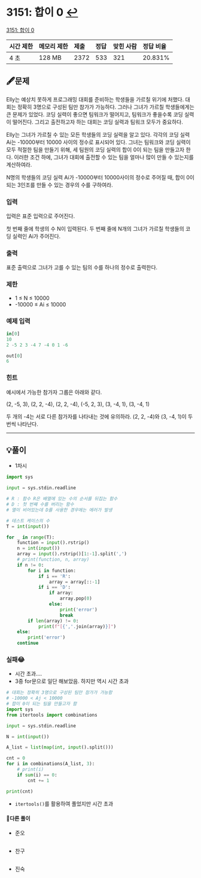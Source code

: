 # 3151: 합이 0  [↩](../../acmicpc)

[3151: 합이 0](https://www.acmicpc.net/problem/3151)

| 시간 제한 | 메모리 제한 | 제출 | 정답 | 맞힌 사람 | 정답 비율 |
| :-------- | :---------- | :--- | :--- | :-------- | :-------- |
| 4 초      | 128 MB      | 2372 | 533  | 321       | 20.831%   |

## 🖋️문제

Elly는 예상치 못하게 프로그래밍 대회를 준비하는 학생들을 가르칠 위기에 처했다. 대회는 정확히 3명으로 구성된 팀만 참가가 가능하다. 그러나 그녀가 가르칠 학생들에게는 큰 문제가 있었다. 코딩 실력이 좋으면 팀워크가 떨어지고, 팀워크가 좋을수록 코딩 실력이 떨어진다. 그리고 출전하고자 하는 대회는 코딩 실력과 팀워크 모두가 중요하다.

Elly는 그녀가 가르칠 수 있는 모든 학생들의 코딩 실력을 알고 있다. 각각의 코딩 실력 Ai는 -10000부터 10000 사이의 정수로 표시되어 있다. 그녀는 팀워크와 코딩 실력이 모두 적절한 팀을 만들기 위해, 세 팀원의 코딩 실력의 합이 0이 되는 팀을 만들고자 한다. 이러한 조건 하에, 그녀가 대회에 출전할 수 있는 팀을 얼마나 많이 만들 수 있는지를 계산하여라.

N명의 학생들의 코딩 실력 Ai가 -10000부터 10000사이의 정수로 주어질 때, 합이 0이 되는 3인조를 만들 수 있는 경우의 수를 구하여라.

### 입력

입력은 표준 입력으로 주어진다.

첫 번째 줄에 학생의 수 N이 입력된다. 두 번째 줄에 N개의 그녀가 가르칠 학생들의 코딩 실력인 Ai가 주어진다.

### 출력

표준 출력으로 그녀가 고를 수 있는 팀의 수를 하나의 정수로 출력한다.

### 제한

- 1 ≤ N ≤ 10000
- -10000 ≤ Ai ≤ 10000

### 예제 입력

```python
in[0]
10
2 -5 2 3 -4 7 -4 0 1 -6

out[0]
6

```

### 힌트

예시에서 가능한 참가자 그룹은 아래와 같다.

(2, -5, 3), (2, 2, -4), (2, 2, -4), (-5, 2, 3), (3, -4, 1), (3, -4, 1)

두 개의 -4는 서로 다른 참가자를 나타내는 것에 유의하라. (2, 2, -4)와 (3, -4, 1)이 두 번씩 나타난다.



---

## 💡풀이

* 1차시

```python
import sys

input = sys.stdin.readline

# R : 함수 R은 배열에 있는 수의 순서를 뒤집는 함수
# D : 첫 번째 수를 버리는 함수
# 열이 비어있는데 D를 사용한 경우에는 에러가 발생

# 테스트 케이스의 수
T = int(input())

for _ in range(T):
    function = input().rstrip()
    n = int(input())
    array = input().rstrip()[1:-1].split(',')
    # print(function, n, array)
    if n != 0:
        for i in function:
            if i == 'R':
                array = array[::-1]
            if i == 'D':
                if array:
                    array.pop(0)
                else:
                    print('error')
                    break
        if len(array) != 0:
            print(f"[{','.join(array)}]")
    else:
        print('error')
    continue
```

###  실패😂

* 시간 초과....
* 3중 for문으로 일단 해보았음. 하지만 역시 시간 초과

```python
# 대회는 정확히 3명으로 구성된 팀만 참가가 가능함
# -10000 < Aj < 10000
# 합이 0이 되는 팀을 만들고자 함
import sys
from itertools import combinations

input = sys.stdin.readline

N = int(input())

A_list = list(map(int, input().split()))

cnt = 0
for i in combinations(A_list, 3):
    # print(i)
    if sum(i) == 0:
        cnt += 1

print(cnt)
```

* `itertools()`를 활용하여 풀었지만 시간 초과

#### 🤝다른 풀이

* 준오

```python

```

* 찬구

```java

```

* 진숙

```java

```

